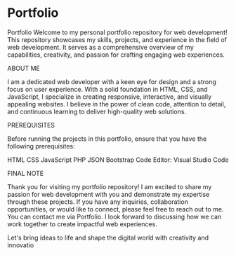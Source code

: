 # Portfolio
Portfolio
Welcome to my personal portfolio repository for web development! This repository showcases my skills, projects, and experience in the field of web development. It serves as a comprehensive overview of my capabilities, creativity, and passion for crafting engaging web experiences.

ABOUT ME

I am a dedicated web developer with a keen eye for design and a strong focus on user experience. With a solid foundation in HTML, CSS, and JavaScript, I specialize in creating responsive, interactive, and visually appealing websites. I believe in the power of clean code, attention to detail, and continuous learning to deliver high-quality web solutions.

PREREQUISITES

Before running the projects in this portfolio, ensure that you have the following prerequisites:

HTML
CSS
JavaScript
PHP
JSON
Bootstrap
Code Editor: Visual Studio Code

FINAL NOTE

Thank you for visiting my portfolio repository! I am excited to share my passion for web development with you and demonstrate my expertise through these projects. If you have any inquiries, collaboration opportunities, or would like to connect, please feel free to reach out to me. You can contact me via Portfolio. I look forward to discussing how we can work together to create impactful web experiences.

Let's bring ideas to life and shape the digital world with creativity and innovatio
